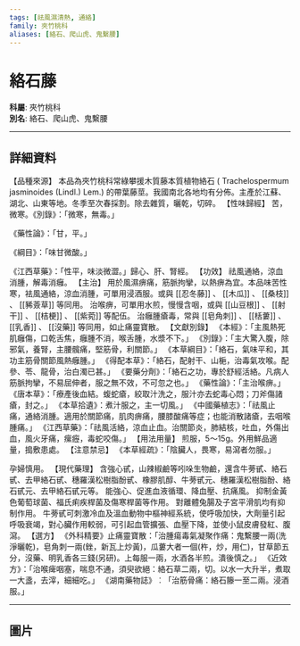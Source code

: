 ```yaml
---
tags: [祛風濕清熱, 通絡]
family: 夾竹桃科
aliases: [絡石、爬山虎、鬼繫腰]
---
```


# 絡石藤

**科屬**: 夾竹桃科  
**別名**: 絡石、爬山虎、鬼繫腰  

---

## 詳細資料
【品種來源】
本品為夾竹桃科常綠攀援木質藤本質植物絡石 (
Trachelospermum jasminoides
(Lindl.) Lem.) 的帶葉藤莖。我國南北各地均有分佈。主產於江蘇、湖北、山東等地。冬季至次春採割。除去雜質，曬乾，切碎。
【性味歸經】
苦，微寒。《別錄》：「微寒，無毒。」
《藥性論》：「甘，平。」
《綱目》：「味甘微酸。」
《江西草藥》：「性平，味淡微澀。」歸心、肝、腎經。
【功效】
祛風通絡，涼血消腫，解毒消癰。
【主治】
用於風濕痹痛，筋脈拘攣，以熱痹為宜。本品味苦性寒，袪風通絡，涼血消腫，可單用浸酒服。或與 [[忍冬藤]] 、 [[木瓜]] 、 [[桑枝]] 、 [[豨薟草]] 等同用。
治喉痹，可單用水煎，慢慢含咽，或與 [[山豆根]] 、 [[射干]] 、 [[桔梗]] 、 [[紫菀]] 等配伍。
治癰腫瘡毒，常與 [[皂角刺]] 、 [[栝蔞]] 、 [[乳香]] 、 [[沒藥]] 等同用，如止痛靈寶散。
【文獻別錄】
《本經》：「主風熱死肌癰傷，口乾舌焦，癰腫不消，喉舌腫，水漿不下。」
《別錄》：「主大驚入腹，除邪氣，養腎，主腰髖痛，堅筋骨，利關節。」
《本草綱目》：「絡石，氣味平和，其功主筋骨關節風熱癰腫。」
《得配本草》：「絡石，配射干、山梔，治毒氣攻喉。配參、苓、龍骨，治白濁已甚。」
《要藥分劑》：「絡石之功，專於舒經活絡。凡病人筋脈拘攣，不易屈伸者，服之無不效，不可忽之也。」
《藥性論》：「主治喉痹。」
《唐本草》：「療產後血結。蝮蛇瘡，絞取汁洗之，服汁亦去蛇毒心悶；刀斧傷諸瘡，封之。」
《本草拾遺》：煮汁服之，主一切風。」
《中國藥植志》：「祛風止痛，通絡消腫。適用於關節痛，肌肉痹痛，腰膝酸痛等症；也能消散諸瘡，去咽喉腫痛。」
《江西草藥》：「祛風活絡，涼血止血。治關節炎，肺結核，吐血，外傷出血，風火牙痛，瘰癧，毒蛇咬傷。」
【用法用量】
煎服，5～15g。外用鮮品適量，搗敷患處。
【注意禁忌】
《本草經疏》：「陰臟人，畏寒，易瀉者勿服。」
孕婦慎用。
【現代藥理】
含強心甙，山辣椒鹼等吲哚生物鹼，還含牛蒡甙、絡石甙、去甲絡石甙、穗羅漢松樹脂酚甙、橡膠肌醇、牛蒡甙元、穗羅漢松樹脂酚、絡石甙元、去甲絡石甙元等。
能強心、促進血液循環、降血壓、抗痛風。
抑制金黃色葡萄球菌、福氏痢疾桿菌及傷寒桿菌等作用。
對離體兔腸及子宮平滑肌均有抑制作用。
牛蒡甙可刺激冷血及溫血動物中樞神經系統，使呼吸加快，大劑量引起呼吸衰竭，對心臟作用較弱，可引起血管擴張、血壓下降，並使小鼠皮膚發紅、腹瀉。
【選方】
《外科精要》止痛靈寶散：「治腫瘍毒氣凝聚作痛：鬼繫腰一兩(洗淨曬乾)，皂角刺一兩(銼，新瓦上炒黃)，瓜蔞大者一個(杵，炒，用仁)，甘草節五分，沒藥、明乳香各三錢(另研)。上每服一兩，水酒各半煎。潰後慎之。」
《近效方》：「治喉痺咽塞，喘息不通，須臾欲絕：絡石草二兩，切。以水一大升半，煮取一大盞，去滓，細細吃。」
《湖南藥物誌》︰「治筋骨痛：絡石籐一至二兩。浸酒服。」

---

## 圖片
